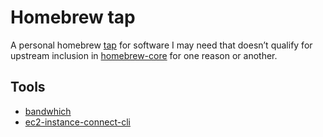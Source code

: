 # Homebrew tap

A personal homebrew [tap](https://docs.brew.sh/Taps) for software I may need
that doesn’t qualify for upstream inclusion in
[homebrew-core](https://github.com/Homebrew/homebrew-core) for one reason or another.

## Tools

- [bandwhich](https://github.com/imsnif/bandwhich)
- [ec2-instance-connect-cli](https://github.com/aws/aws-ec2-instance-connect-cli)
